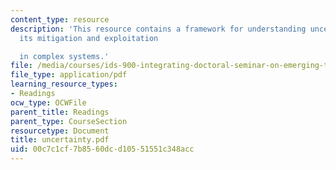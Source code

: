```yaml
---
content_type: resource
description: 'This resource contains a framework for understanding uncertainty and
  its mitigation and exploitation

  in complex systems.'
file: /media/courses/ids-900-integrating-doctoral-seminar-on-emerging-technologies-fall-2005/00c7c1cf7b8560dcd10551551c348acc_uncertainty.pdf
file_type: application/pdf
learning_resource_types:
- Readings
ocw_type: OCWFile
parent_title: Readings
parent_type: CourseSection
resourcetype: Document
title: uncertainty.pdf
uid: 00c7c1cf-7b85-60dc-d105-51551c348acc
---
```

